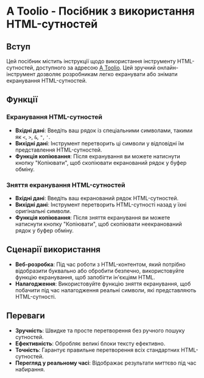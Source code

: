 # A Toolio - Посібник з використання HTML-сутностей

## Вступ
Цей посібник містить інструкції щодо використання інструменту HTML-сутностей, доступного за адресою [A Toolio](https://atoolio.com/html-entities). Цей зручний онлайн-інструмент дозволяє розробникам легко екранувати або знімати екранування HTML-сутностей.

## Функції

### Екранування HTML-сутностей
- **Вхідні дані**: Введіть ваш рядок із спеціальними символами, такими як `<`, `>`, `&`, `"`, `'`.
- **Вихідні дані**: Інструмент перетворить ці символи у відповідні їм представлення HTML-сутностей.
- **Функція копіювання**: Після екранування ви можете натиснути кнопку "Копіювати", щоб скопіювати екранований рядок у буфер обміну.

### Зняття екранування HTML-сутностей
- **Вхідні дані**: Введіть ваш екранований рядок HTML-сутностей.
- **Вихідні дані**: Інструмент перетворить HTML-сутності назад у їхні оригінальні символи.
- **Функція копіювання**: Після зняття екранування ви можете натиснути кнопку "Копіювати", щоб скопіювати неекранований рядок у буфер обміну.

## Сценарії використання
- **Веб-розробка**: Під час роботи з HTML-контентом, який потрібно відобразити буквально або обробити безпечно, використовуйте функцію екранування, щоб запобігти ін'єкціям HTML.
- **Налагодження**: Використовуйте функцію зняття екранування, щоб побачити під час налагодження реальні символи, які представляють HTML-сутності.

## Переваги
- **Зручність**: Швидке та просте перетворення без ручного пошуку сутностей.
- **Ефективність**: Обробляє великі блоки тексту ефективно.
- **Точність**: Гарантує правильне перетворення всіх стандартних HTML-сутностей.
- **Перегляд у реальному часі**: Відображає результати миттєво під час набирання.